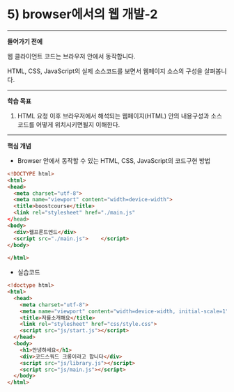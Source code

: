 # 5) browser에서의 웹 개발-2

---

**들어가기 전에**

웹 클라이언트 코드는 브라우저 안에서 동작합니다.

HTML, CSS, JavaScript의 실제 소스코드를 보면서 웹페이지 소스의 구성을 살펴봅니다.

---

**학습 목표**

1) HTML 요청 이후 브라우저에서 해석되는 웹페이지(HTML) 안의 내용구성과 소스코드를 어떻게 위치시키면될지 이해한다.

---

**핵심 개념**

- Browser 안에서 동작할 수 있는 HTML, CSS, JavaScript의 코드구현 방법

```html
<!DOCTYPE html>
<html>
<head>
  <meta charset="utf-8">
  <meta name="viewport" content="width=device-width">
  <title>boostcourse</title>
  <link rel="stylesheet" href="./main.js"
</head>
<body>
  <div>웹프론트엔드</div>
  <script src="./main.js">    </script>
</body>
    
</html>
```

- 실습코드

```html
<!doctype html>
<html>
  <head>
    <meta charset="utf-8">
    <meta name="viewport" content="width=device-width, initial-scale=1">
    <title>저를소개해요</title>
    <link rel="stylesheet" href="css/style.css">
    <script src="js/start.js"></script>
  </head>
  <body>
    <h1>안녕하세요</h1>
    <div>코드스쿼드 크롱이라고 합니다</div>
    <script src="js/library.js"></script>
    <script src="js/main.js"></script>
  </body>
</html>
```